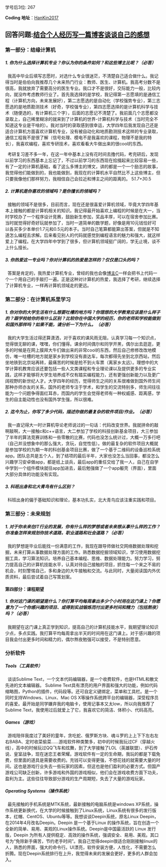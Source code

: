 学号后3位: 267

**Coding 地址**：[HanKin2017](https://coding.net/u/hankin2017)

## 回答问题:[结合个人经历写一篇博客谈谈自己的感想](http://www.cnblogs.com/endeav0ur/p/7505137.html)
### 第一部分：结缘计算机

##### 1. 你为什么选择计算机专业？你认为你的条件如何？和这些博主比呢？（必答）
&nbsp;&nbsp;我高中毕业后填写志愿时，对选什么专业很迷茫，不清楚自己适合做什么。我记得当时是伯伯向我推荐几个未来热门行业：教师、医生、计算机。我高考分数不是很高，我就放弃了需要高分的医生专业。我口才不是很好，交际能力一般，比较内向，就没咋考虑教师行业了。首先我选择的是学校，我记得第一志愿填的是通信工程（计算机方向，未来发展好），第二志愿选的是自动化（学校强势专业），第三志愿选的是地质勘测技术（好奇，学校强专业），第四志愿选择的是计算机科学与技术（随便选的，有计算机三个字），后面的志愿记不清楚了。我前面几个志愿都没录取上，自己稀里糊涂的就来到了计算机的世界-计算机科学与技术（当时完全不知道这专业是干啥的）。我对当时的录取感到很幸运，大学四年后我发现自己还是适合计算机方面喜欢计算机专业，没有被自动化和地质勘测技术这样的专业录取，通信工程我不是很了解（信号处理、模电不是我喜欢的课程，物理不是我的特长），我喜欢编程，喜欢专研技术，喜欢看看大牛做出来的很cool的东西。

&nbsp;&nbsp;考研复习差不多一年，在这一年中基本上没有花时间去撸代码，考完研后，发现以前学习的东西基本上忘记了，不过以前学习的东西现在拾掇起来比较容易一些，有了一定的计算机基础，看了这么多博主的博文，讲的都是一个一个励志的故事，我觉得他们能做到的，我也能做到，我现在的计算机水平自然比不上这些博主，但只要我像他们那样努力，我相信自己会拉近和博主之间的距离的。
5*1.7+3*0.5
##### 2. 计算机是你喜欢的领域吗？是你擅长的领域吗？
&nbsp;&nbsp;接触的领域不是很多，目前而言，现在还是很喜爱计算机领域，毕竟大学四年基本上接触的都是计算机相关的知识。我记得最开始喜欢上编程的时候是在大一，当时学校办了一个程序设计竞赛，鼓励新生参加，奖品丰厚，可以在宿舍参加比赛。当时就觉得好奇好玩就参加了，当时一道简单的数学题，好像是用10元钱恰好可以各买多少本单价1.7元和0.5元的本子。当时自己笔算都能算出答案，但就是不知道怎么编程去求解。后来看见别人的代码就感觉到编程语言的魅力和强大，就这样爱上了编程。在大学四年中学到了很多，但计算机领域挺广阔的，学无止境，谈不上什么擅长。
##### 3. 你热爱这一专业吗？你对计算机的热爱是怎样的？仅仅是口头的吗？ 
&nbsp;&nbsp;答案是肯定的，我热爱计算机专业，曾经的我也会像[博主C](https://book.douban.com/subject/4006425/discussion/22802960/)一样会把书上代码一个一个用自己的手敲打一遍。正是这种对计算机的热爱，我选择了考研，继续选择了计算机专业，一样再计算机领域走的更远。 

### 第二部分：在计算机系里学习

##### 1. 你对你的大学生活有什么想要吐槽的地方吗？你理想的大学教育应该是什么样子的？跟学校给你的有什么区别？比较你在中国大学的经历，你的老师和学校能做到和国外那样吗？如果不能，请分析一下为什么。（必答）

&nbsp;&nbsp;我的大学生活过得还算潇洒，对于喜欢的课风雨无阻，认真学习每一个知识点，觉得很无聊的课，嘿嘿，你们懂得。课余时间偶尔和同学开黑，偶尔出去逛逛，更多的时候是在网上膜拜大牛们做出来的非常cool的东西，然后自己修修改改地模仿，唯一吐槽的地方就是家乡到学校没有直达车，每次都得先坐到北京西站，然后坐地铁到北京站再转，最痛苦的时候是抢不到火车票（离家乡太远）。理想中的大学计算机教育应该还要包括一些人文类课程和专业理论课以及提供更多的专业实践，这样才能够将大学生培养成不仅有踏实编程能力，还有更强创新能力以及更广阔视野的新世纪人才。大学四年的经历，觉得师生之间的关系很难做到国外师生间那种亦师亦友的关系，国外的老师专注于学术，和学生的交流特别多，师生间往往能为一个问题争得面红耳赤，而国内的学生会觉得老师有一种权威感、距离感，学生的自主能动性也没有国外学生强，所以很难。

##### 2. 迄今为止，你写了多少代码，描述你做的最复杂的软件项目/作业。（必答）

&nbsp;&nbsp;我一直记得大一时计算机导论老师说过的一句话：代码改变世界。我就拼命的敲啊敲啊，大一接触c和c++语言，大二参加了学校的科技创新基金项目，大三参加了半年的算法竞赛训练和一些零散的比赛，代码也没怎么统计过，大概一万多行吧（自己并没想象中的那么强大，贪玩，自觉性低）。做的最复杂的软件项目大概就是参加学校的为期一年的科创基金项目比赛，做了一个基于二维码的设备巡检系统app。团队总共是五个人，到了结项的最后半年，大家也没怎么当回事，都没怎么兴趣学习安卓做app，都是纸上谈兵，最后app的重任交给了我一人，自己在自学中学到一个组件模块就往app加进去，最后勉强做了一个app躯壳（界面），里面大部分具体的功能没有实现。
##### 3. 科班出身和北大青鸟有什么区别？   

&nbsp;&nbsp;科班出身的偏于基础知识和理论，基本功扎实，北大青鸟应该注重实践和项目。

### 第三部分：未来规划

##### 1. 对于你未来在IT行业的发展，你有什么样的梦想或者未来想从事什么样的工作？你准备怎样来规划你技术道路，职业道路和社会道路？（必答）
&nbsp;&nbsp;我的梦想是毕业后能找一份满意的工作，我现在跟导师做社交网络数据处理和挖掘，未来打算从事数据处理方面的工作。熟悉数据挖掘领域知识，学习使用数据挖掘工具，学习算法知识。培养自己基本编程、思维、数据处理能力。努力学习，努力提高自己的计算机技能水平，认真对待自己接触的项目，抓住每一个来之不易的机会，时刻警惕自己，多和身边的大牛接触和交流。与此同时，大量阅读国内外优质资料，最后尝试着自己写策划案。

#### 第四部分：课程期望

##### 1. 你对这门课的期望是什么？你打算平均每周拿出多少个小时用在这门课上？你愿意为了一个你感兴趣的项目、或得到实战锻炼而付出更多时间和精力（包括熬夜）吗？（必答）
&nbsp;&nbsp;我期望在这门课上真正学到知识，提高自己的计算机技能水平，我期望理论知识少点，多点实践。我打算平均每周拿出半天的时间用在这门课上。对于感兴趣的项目我会付出更多时间和精力的，偶尔熬夜勉强可以接受，不是特别愿意。

### 分析软件
##### Tools（工具软件）
&nbsp;&nbsp;谈谈Sublime Text，一个文本代码编辑器，是一个收费软件，也是HTML和散文先进的文本编辑器。
Sublime Text具有漂亮的用户界面和强大的功能，例如代码缩略图，Python的插件，代码段等。还可自定义键绑定，菜单和工具栏。是一个同时支持Windows、Linux、Mac OS X等操作系统跨平台的编辑器，深受程序员的喜爱。最开始是同学嫌弃我的电脑卡，使用记事本又太low，所以向我推荐了Sublime Text，我使用过后就爱上了它，我喜欢它的简洁、体积小、代码高亮。

##### Games（游戏）
&nbsp;&nbsp;游戏陪伴我度过了美好的童年，贪吃蛇、俄罗斯方块、魂斗罗的上上下下左右左右BABA、定时收菜偷菜......游戏软件种类繁多，初中的时候我玩过CF（穿越火线），高中的时候玩过QQ飞车和炫舞，到了大学接触了LOL（英雄联盟）、炉石传说、皇室战争，现在迷恋王者荣耀。游戏软件有一定的生命期，我玩的都是下载免费，但里面的道具是需要收费的。充钱可以变得更强，不想花钱的就需要大量的时间。这也是游戏行业失去一些玩家的因素，但这也是他们盈利的必要方式。但国产游戏公司缺乏创新，许多游戏和外国的游戏相似，他们会在游戏收费方面下功夫，盈利为主。这些往往导致部分游戏的生产周期短，失去了大量的游戏玩家。

##### Operating Systems（操作系统）
&nbsp;&nbsp;最先接触的手机系统是MTK系统，最新接触的电脑系统是windows XP系统，操作系统更新换代，在大学的时候接触到了Linux系统，Linux系统有很多的发行版本，红帽、CentOS、Ubuntu等等。我想谈谈Deepin系统，原名Linux Deepin，在2014年4月改名Deepin。Deepin 是一个基于Linux 的操作系统，旨在创造一个全新的简单、易用、美观的Linux操作系统。Deepin是中国最活跃的 Linux 发行版，Deepin 为所有人提供稳定、高效的操作系统，强调安全、易用、美观。其口号为“免除新手痛苦，节约老手时间”。我自己觉得deepin很适合刚刚接触linux的人，熟悉的界面，强大的命令行。UI漂亮，软件安装方便，人性化，不需要怎么折腾。现在Deepin系统排行在上升，我觉得未来的发展会更好，更多的人群会加入。





